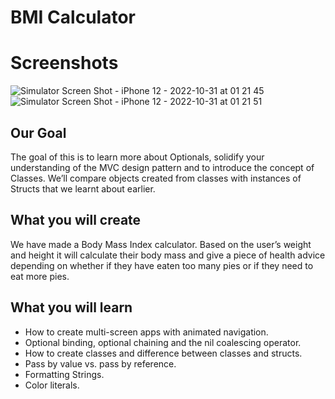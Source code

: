 #  BMI Calculator

# Screenshots

![Simulator Screen Shot - iPhone 12 - 2022-10-31 at 01 21 45](https://user-images.githubusercontent.com/107383299/198898771-7bd1eb21-226e-4c18-a1c3-89ca962ce6ec.png)
![Simulator Screen Shot - iPhone 12 - 2022-10-31 at 01 21 51](https://user-images.githubusercontent.com/107383299/198898772-5617bd0c-7ff9-4baf-a1c0-7681efa60bd0.png)


## Our Goal

The goal of this is to learn more about Optionals, solidify your understanding of the MVC design pattern and to introduce the concept of Classes. We’ll compare objects created from classes with instances of Structs that we learnt about earlier. 



## What you will create

We have made a Body Mass Index calculator. Based on the user’s weight and height it will calculate their body mass and give a piece of health advice depending on whether if they have eaten too many pies or if they need to eat more pies. 

## What you will learn

* How to create multi-screen apps with animated navigation.
* Optional binding, optional chaining and the nil coalescing operator.
* How to create classes and difference between classes and structs. 
* Pass by value vs. pass by reference. 
* Formatting Strings. 
* Color literals.
